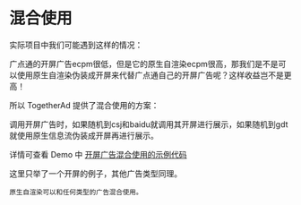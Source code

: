 # 混合使用

实际项目中我们可能遇到这样的情况：

广点通的开屏广告ecpm很低，但是它的原生自渲染ecpm很高，那我们是不是可以使用原生自渲染伪装成开屏来代替广点通自己的开屏广告呢？这样收益岂不是更高！

所以 TogetherAd 提供了混合使用的方案：

调用开屏广告时，如果随机到csj和baidu就调用其开屏进行展示，如果随机到gdt就使用原生信息流伪装成开屏再进行展示。

详情可查看 Demo 中 [开屏广告混合使用的示例代码](../demo/src/main/java/com/ifmvo/togetherad/demo/hybrid/SplashHybridActivity.kt)

这里只举了一个开屏的例子，其他广告类型同理。

``原生自渲染可以和任何类型的广告混合使用。``